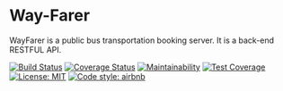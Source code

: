 # Way-Farer
WayFarer is a public bus transportation booking server. It is a back-end RESTFUL API.

[![Build Status](https://travis-ci.org/uthdev/Way-Farer.svg?branch=develop)](https://travis-ci.org/uthdev/Way-Farer)
[![Coverage Status](https://coveralls.io/repos/github/uthdev/Way-Farer/badge.svg?branch=develop)](https://coveralls.io/github/uthdev/Way-Farer?branch=develop)
[![Maintainability](https://api.codeclimate.com/v1/badges/b2830358b09f98ce1f8f/maintainability)](https://codeclimate.com/github/uthdev/Way-Farer/maintainability)
[![Test Coverage](https://api.codeclimate.com/v1/badges/b2830358b09f98ce1f8f/test_coverage)](https://codeclimate.com/github/uthdev/Way-Farer/test_coverage)
[![License: MIT](https://img.shields.io/badge/License-MIT-yellow.svg)](https://opensource.org/licenses/MIT)
[![Code style: airbnb](https://img.shields.io/badge/code%20style-airbnb-blue.svg?style=flat-square)](https://github.com/airbnb/javascript)
